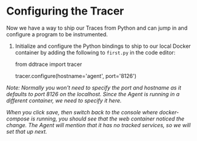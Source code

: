 # Configuring the Tracer

Now we have a way to ship our Traces from Python and can jump in and configure a program to be instrumented.

1. Initialize and configure the Python bindings to ship to our local Docker container by adding the following to `first.py` in the code editor:


    from ddtrace import tracer

    tracer.configure(hostname='agent', port='8126')

  *Note: Normally you won't need to specify the port and hostname as it defaults to port 8126 on the localhost. Since the Agent is running in a different container, we need to specify it here.*

  *When you click save, then switch back to the console where docker-compose is running, you should see that the web container noticed the change. The Agent will mention that it has no tracked services, so we will set that up next.*

